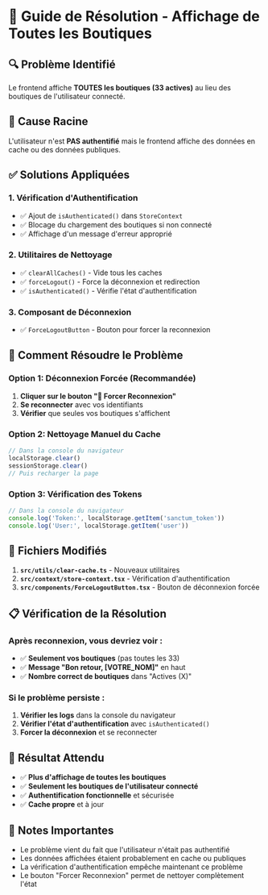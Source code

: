 # 🚨 Guide de Résolution - Affichage de Toutes les Boutiques

## 🔍 **Problème Identifié**

Le frontend affiche **TOUTES les boutiques (33 actives)** au lieu des boutiques de l'utilisateur connecté.

## 🎯 **Cause Racine**

L'utilisateur n'est **PAS authentifié** mais le frontend affiche des données en cache ou des données publiques.

## ✅ **Solutions Appliquées**

### **1. Vérification d'Authentification**
- ✅ Ajout de `isAuthenticated()` dans `StoreContext`
- ✅ Blocage du chargement des boutiques si non connecté
- ✅ Affichage d'un message d'erreur approprié

### **2. Utilitaires de Nettoyage**
- ✅ `clearAllCaches()` - Vide tous les caches
- ✅ `forceLogout()` - Force la déconnexion et redirection
- ✅ `isAuthenticated()` - Vérifie l'état d'authentification

### **3. Composant de Déconnexion**
- ✅ `ForceLogoutButton` - Bouton pour forcer la reconnexion

## 🚀 **Comment Résoudre le Problème**

### **Option 1: Déconnexion Forcée (Recommandée)**
1. **Cliquer sur le bouton "🔄 Forcer Reconnexion"**
2. **Se reconnecter** avec vos identifiants
3. **Vérifier** que seules vos boutiques s'affichent

### **Option 2: Nettoyage Manuel du Cache**
```javascript
// Dans la console du navigateur
localStorage.clear()
sessionStorage.clear()
// Puis recharger la page
```

### **Option 3: Vérification des Tokens**
```javascript
// Dans la console du navigateur
console.log('Token:', localStorage.getItem('sanctum_token'))
console.log('User:', localStorage.getItem('user'))
```

## 🔧 **Fichiers Modifiés**

1. **`src/utils/clear-cache.ts`** - Nouveaux utilitaires
2. **`src/context/store-context.tsx`** - Vérification d'authentification
3. **`src/components/ForceLogoutButton.tsx`** - Bouton de déconnexion forcée

## 📋 **Vérification de la Résolution**

### **Après reconnexion, vous devriez voir :**
- ✅ **Seulement vos boutiques** (pas toutes les 33)
- ✅ **Message "Bon retour, [VOTRE_NOM]"** en haut
- ✅ **Nombre correct de boutiques** dans "Actives (X)"

### **Si le problème persiste :**
1. **Vérifier les logs** dans la console du navigateur
2. **Vérifier l'état d'authentification** avec `isAuthenticated()`
3. **Forcer la déconnexion** et se reconnecter

## 🎯 **Résultat Attendu**

- ✅ **Plus d'affichage de toutes les boutiques**
- ✅ **Seulement les boutiques de l'utilisateur connecté**
- ✅ **Authentification fonctionnelle** et sécurisée
- ✅ **Cache propre** et à jour

## 📝 **Notes Importantes**

- Le problème vient du fait que l'utilisateur n'était pas authentifié
- Les données affichées étaient probablement en cache ou publiques
- La vérification d'authentification empêche maintenant ce problème
- Le bouton "Forcer Reconnexion" permet de nettoyer complètement l'état
